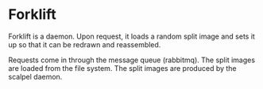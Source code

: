 Forklift
========

Forklift is a daemon. Upon request, it loads a random split image and sets it up so that it can be redrawn and 
reassembled.

Requests come in through the message queue (rabbitmq). The split images are loaded from the file system. The split 
images are produced by the scalpel daemon.
